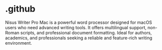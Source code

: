 # .github
Nisus Writer Pro Mac is a powerful word processor designed for macOS users who need advanced writing tools. It offers multilingual support, non-Roman scripts, and professional document formatting. Ideal for authors, academics, and professionals seeking a reliable and feature-rich writing environment.
